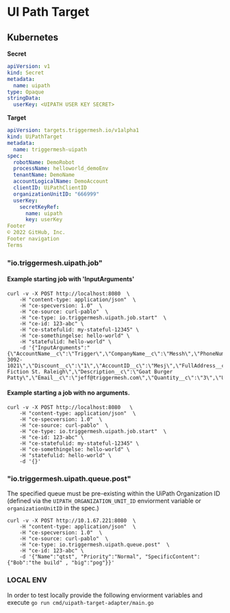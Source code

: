 # UI Path Target

## Kubernetes

**Secret**

```yaml
apiVersion: v1
kind: Secret
metadata:
  name: uipath
type: Opaque
stringData:
  userKey: <UIPATH USER KEY SECRET>
```

**Target**

```yaml
apiVersion: targets.triggermesh.io/v1alpha1
kind: UiPathTarget
metadata:
  name: triggermesh-uipath
spec:
  robotName: DemoRobot
  processName: helloworld_demoEnv
  tenantName: DemoName
  accountLogicalName: DemoAccount
  clientID: UiPathClientID
  organizationUnitID: "666999"
  userKey:
    secretKeyRef:
      name: uipath
      key: userKey
Footer
© 2022 GitHub, Inc.
Footer navigation
Terms

```

### "io.triggermesh.uipath.job"

#### Example starting job with 'InputArguments'   
```
curl -v -X POST http://localhost:8080  \
    -H "content-type: application/json"  \
    -H "ce-specversion: 1.0"  \
    -H "ce-source: curl-pablo"  \
    -H "ce-type: io.triggermesh.uipath.job.start"  \
    -H "ce-id: 123-abc" \
    -H "ce-statefulid: my-stateful-12345" \
    -H "ce-somethingelse: hello-world" \
    -H "statefulid: hello-world" \
    -d '{"InputArguments":"{\"AccountName__c\":\"Trigger\",\"CompanyName__c\":\"Messh\",\"PhoneNumber__c\":\"919-3092-1021\",\"Discount__c\":\"1\",\"AccountID__c\":\"Mesj\",\"FullAddress__c\":\"123 Fiction St. Raleigh\",\"Description__c\":\"Goat Burger Patty\",\"Email__c\":\"jeff@triggermesh.com\",\"Quantity__c\":\"3\",\"UnitPrice__c\":\"123\"}"}'
```
#### Example starting a job with no arguments.
```
curl -v -X POST http://localhost:8080   \
    -H "content-type: application/json"  \
    -H "ce-specversion: 1.0"  \
    -H "ce-source: curl-pablo"  \
    -H "ce-type: io.triggermesh.uipath.job.start"  \
    -H "ce-id: 123-abc" \
    -H "ce-statefulid: my-stateful-12345" \
    -H "ce-somethingelse: hello-world" \
    -H "statefulid: hello-world" \
    -d '{}'
```

### "io.triggermesh.uipath.queue.post"

The specified queue must be pre-existing within the UiPath Organization ID (defined via the `UIPATH_ORGANIZATION_UNIT_ID` enviorment variable or `organizationUnitID` in the spec.)
```
curl -v -X POST http://10.1.67.221:8080  \
    -H "content-type: application/json"  \
    -H "ce-specversion: 1.0"  \
    -H "ce-source: curl-pablo"  \
    -H "ce-type: io.triggermesh.uipath.queue.post"  \
    -H "ce-id: 123-abc" \
    -d '{"Name":"qtst", "Priority":"Normal", "SpecificContent": {"Bob":"the build" , "big":"pog"}}'
```

### LOCAL ENV
In order to test locally provide the following enviorment variables and execute `go run cmd/uipath-target-adapter/main.go`

